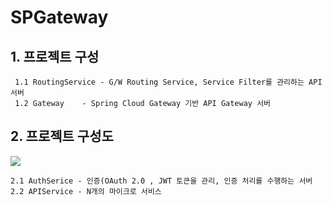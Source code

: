 # SPGateway

## 1. 프로젝트 구성

     1.1 RoutingService - G/W Routing Service, Service Filter를 관리하는 API 서버  
     1.2 Gateway    - Spring Cloud Gateway 기반 API Gateway 서버      

## 2. 프로젝트 구성도

<img src ="https://user-images.githubusercontent.com/6766147/81356556-69ddcc80-910c-11ea-85d5-735fd12b8d71.png">

    2.1 AuthSerice - 인증(OAuth 2.0 , JWT 토큰을 관리, 인증 처리를 수행하는 서버
    2.2 APIService - N개의 마이크로 서비스
